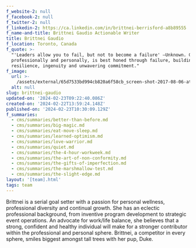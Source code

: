 ```yaml
---
f_website-2: null
f_facebook-2: null
f_twitter-2: null
f_linkedin-2: https://ca.linkedin.com/in/brittnei-berrisford-a8b89555
f_name-and-title: Brittnei Gaudio Actionable Writer
title: Brittnei Gaudio
f_location: Toronto, Canada
f_quote: >-
  "'Leaders allow you to fail, but not to become a failure' —Unknown. Growth,
  professionally and personally, is best honed through failure, building
  resilience, ingenuity and unwavering commitment."
f_image:
  url: >-
    /assets/external/65d7533bd994cb820a6f58cb_screen-shot-2017-08-06-at-9.36.21-AM-180x220.png
  alt: null
slug: brittnei-gaudio
updated-on: '2024-02-23T09:22:40.086Z'
created-on: '2024-02-22T13:59:24.148Z'
published-on: '2024-02-23T10:30:09.129Z'
f_summaries:
  - cms/summaries/better-than-before.md
  - cms/summaries/big-magic.md
  - cms/summaries/eat-move-sleep.md
  - cms/summaries/learned-optimism.md
  - cms/summaries/love-warrior.md
  - cms/summaries/quiet.md
  - cms/summaries/the-4-hour-workweek.md
  - cms/summaries/the-art-of-non-conformity.md
  - cms/summaries/the-gifts-of-imperfection.md
  - cms/summaries/the-marshmallow-test.md
  - cms/summaries/the-slight-edge.md
layout: '[team].html'
tags: team
---
```


Brittnei is a serial goal setter with a passion for personal wellness, professional diversity and continual growth. She has an eclectic professional background, from inventive program development to strategic event operations. An advocate for work/life balance, she believes that a strong, confident and healthy individual will make for a stronger contributor within the professional and personal sphere. Brittnei, a competitor in every sphere, smiles biggest amongst tall trees with her pup, Duke.

